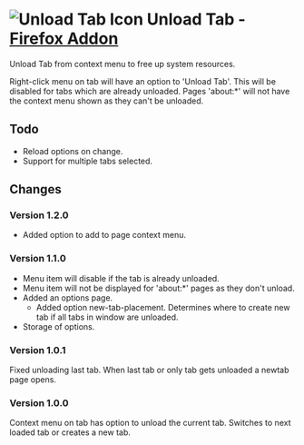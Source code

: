 
# ![Unload Tab Icon](border-48.png) Unload Tab - [Firefox Addon]

Unload Tab from context menu to free up system resources.

Right-click menu on tab will have an option to 'Unload Tab'. This will be disabled for tabs which are already unloaded. Pages 'about:\*' will not have the context menu shown as they can't be unloaded.

## Todo
- Reload options on change.
- Support for multiple tabs selected.

## Changes

### Version 1.2.0

- Added option to add to page context menu.


### Version 1.1.0

- Menu item will disable if the tab is already unloaded.
- Menu item will not be displayed for 'about:*' pages as they don't unload.
- Added an options page.
	- Added option new-tab-placement. Determines where to create new tab if all tabs in window are unloaded.
- Storage of options.

### Version 1.0.1

Fixed unloading last tab. When last tab or only tab gets unloaded a newtab page opens.

### Version 1.0.0

Context menu on tab has option to unload the current tab. Switches to next loaded tab or creates a new tab.

[Firefox Addon]: https://addons.mozilla.org/firefox/addon/unload-tab-from-context-menu/
